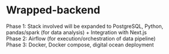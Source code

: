 # Wrapped-backend

Phase 1: Stack involved will be expanded to PostgreSQL, Python, pandas/spark (for data analysis) + Integration with Next.js\
Phase 2: Airflow (for execution/orchestration of data pipeline)\
Phase 3: Docker, Docker compose, digital ocean deployment
